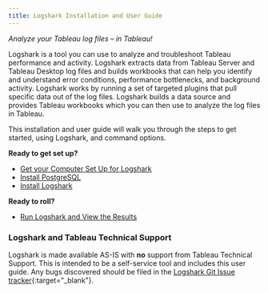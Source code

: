 ```yaml
---
title: Logshark Installation and User Guide
---
```

*Analyze your Tableau log files – in Tableau!*

Logshark is a tool you can use to analyze and troubleshoot Tableau performance and activity. Logshark extracts data from Tableau Server and Tableau Desktop log files and builds workbooks that can help you identify and understand error conditions, performance bottlenecks, and background activity. Logshark works by running a set of targeted plugins that pull specific data out of the log files. Logshark builds a data source and provides Tableau workbooks which you can then use to analyze the log files in Tableau.

This installation and user guide will walk you through the steps to get started, using Logshark, and command options. 

<!--
[Second page]({{ site.baseurl }}/second-page).
-->

<!--
In this section:

* TOC
{:toc}

-->

**Ready to get set up?**

- [Get your Computer Set Up for Logshark](docs/logshark_prefunc)
- [Install PostgreSQL](docs/logshark_postgres)
- [Install Logshark](docs/logshark_install)

**Ready to roll?**

- [Run Logshark and View the Results](docs/logshark_run)



### Logshark and Tableau Technical Support
 
Logshark is made available AS-IS with **no** support from Tableau Technical Support. This is intended to be a self-service tool and includes this user guide. Any bugs discovered should be filed in the [Logshark Git Issue tracker](https://github.com/tableau/Logshark/issues){:target="_blank"}.

